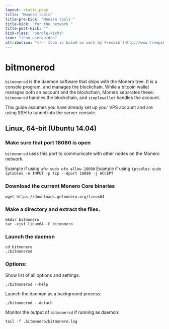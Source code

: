 ```yaml
---
layout: static_page
title: "Monero tools"
title-pre-kick: "Monero tools "
title-kick: "for the network "
title-post-kick: ""
kick-class: "purple-kicks"
icon: "icon_userguides"
attribution: "<!-- Icon is based on work by Freepik (http://www.freepik.com) and is licensed under Creative Commons BY 3.0 -->"
---
```

# bitmonerod

`bitmonerod` is the daemon software that ships with the Monero tree. It is a console program, and manages the blockchain. While a bitcoin wallet manages both an account and the blockchain, Monero separates these: `bitmonerod` handles the blockchain, and `simplewallet` handles the account.

This guide assumes you have already set up your VPS account and are using SSH to tunnel into the server console. 

## Linux, 64-bit (Ubuntu 14.04)

### Make sure that port 18080 is open
`bitmonerod` uses this port to communicate with other nodes on the Monero network.

Example if using `ufw`: `sudo ufw allow 18080`
Example if using `iptables`: `sudo iptables -A INPUT -p tcp --dport 18080 -j ACCEPT`

### Download the current Monero Core binaries
    
    wget https://downloads.getmonero.org/linux64

### Make a directory and extract the files.
    
    mkdir bitmonero
    tar -xjvf linux64 -C bitmonero

### Launch the daemon
    
    cd bitmonero
    ./bitmonerod
    
### Options:

Show list of all options and settings:

    ./bitmonerod --help

Launch the daemon as a background process:

    ./bitmonerod --detach
    
Monitor the output of `bitmonerod` if running as daemon:

    tail -f .bitmonero/bitmonero.log

    